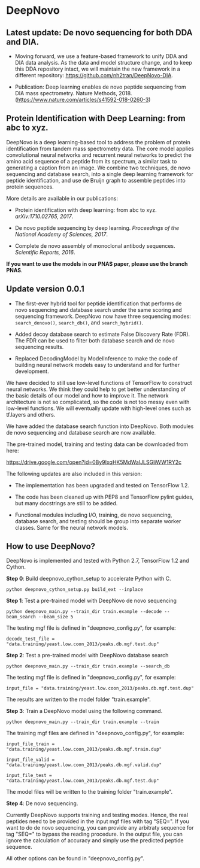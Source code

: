 # DeepNovo

## Latest update: De novo sequencing for both DDA and DIA.

- Moving forward, we use a feature-based framework to unify DDA and DIA data analysis. As the data and model structure change, and to keep this DDA repository intact, we will maintain the new framework in a different repository: https://github.com/nh2tran/DeepNovo-DIA.

- Publication: Deep learning enables de novo peptide sequencing from DIA mass spectrometry. Nature Methods, 2018. (https://www.nature.com/articles/s41592-018-0260-3) 

## Protein Identification with Deep Learning: from abc to xyz.

DeepNovo is a deep learning-based tool to address the problem of protein 
identification from tandem mass spectrometry data. The core model applies 
convolutional neural networks and recurrent neural networks to predict the
amino acid sequence of a peptide from its spectrum, a similar task to
generating a caption from an image. We combine two techniques, de novo sequencing 
and database search, into a single deep learning framework for peptide identification, 
and use de Bruijn graph to assemble peptides into protein sequences.

More details are available in our publications: 

- Protein identification with deep learning: from abc to xyz. *arXiv:1710.02765, 2017*.

- De novo peptide sequencing by deep learning. *Proceedings of the National Academy of Sciences, 2017*.

- Complete de novo assembly of monoclonal antibody sequences. *Scientific Reports, 2016*.

**If you want to use the models in our PNAS paper, please use the branch PNAS**.

## Update version 0.0.1

- The first-ever hybrid tool for peptide identification that performs de novo
sequencing and database search under the same scoring and sequencing framework.
DeepNovo now have three sequencing modes: `search_denovo()`, `search_db()`, and 
`search_hybrid()`.

- Added decoy database search to estimate False Discovery Rate (FDR). The FDR
can be used to filter both database search and de novo sequencing results.

- Replaced DecodingModel by ModelInference to make the code of building neural
network models easy to understand and for further development.

We have decided to still use low-level functions of TensorFlow to construct
neural networks. We think they could help to get better understanding of the
basic details of our model and how to improve it. The network architecture is
not so complicated, so the code is not too messy even with low-level functions.
We will eventually update with high-level ones such as tf.layers and others.

We have added the database search function into DeepNovo. Both modules de novo 
sequencing and database search are now available.

The pre-trained model, training and testing data can be downloaded from here:

https://drive.google.com/open?id=0By9IxqHK5MdWalJLSGliWW1RY2c

The following updates are also included in this version: 

- The implementation has been upgraded and tested on TensorFlow 1.2.

- The code has been cleaned up with PEP8 and TensorFlow pylint guides, but many 
docstrings are still to be added.

- Functional modules including I/O, training, de novo sequencing, database search, 
and testing should be group into separate worker classes. Same for the neural 
network models. 

## How to use DeepNovo?

DeepNovo is implemented and tested with Python 2.7, TensorFlow 1.2 and Cython.

**Step 0**: Build deepnovo_cython_setup to accelerate Python with C.

    python deepnovo_cython_setup.py build_ext --inplace

**Step 1**: Test a pre-trained model with DeepNovo de novo sequencing

    python deepnovo_main.py --train_dir train.example --decode --beam_search --beam_size 5

The testing mgf file is defined in "deepnovo_config.py", for example:

    decode_test_file = "data.training/yeast.low.coon_2013/peaks.db.mgf.test.dup"

**Step 2**: Test a pre-trained model with DeepNovo database search

    python deepnovo_main.py --train_dir train.example --search_db

The testing mgf file is defined in "deepnovo_config.py", for example:

    input_file = "data.training/yeast.low.coon_2013/peaks.db.mgf.test.dup"
        
The results are written to the model folder "train.example".

**Step 3**: Train a DeepNovo model using the following command.

    python deepnovo_main.py --train_dir train.example --train

The training mgf files are defined in "deepnovo_config.py", for example:

    input_file_train = "data.training/yeast.low.coon_2013/peaks.db.mgf.train.dup"

    input_file_valid = "data.training/yeast.low.coon_2013/peaks.db.mgf.valid.dup"

    input_file_test = "data.training/yeast.low.coon_2013/peaks.db.mgf.test.dup"

The model files will be written to the training folder "train.example".

**Step 4**: De novo sequencing.

Currently DeepNovo supports training and testing modes. Hence, the real peptides 
need to be provided in the input mgf files with tag "SEQ=". If you want to do 
de novo sequencing, you can provide any arbitraty sequence for tag "SEQ=" to 
bypass the reading procedure. In the output file, you can ignore the calculation 
of accuracy and simply use the predicted peptide sequence.

All other options can be found in "deepnovo_config.py".
    
